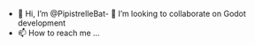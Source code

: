 - 👋 Hi, I’m @PipistrelleBat- 💞️ I’m looking to collaborate on Godot development
- 📫 How to reach me ...

<!---
PipistrelleBat/PipistrelleBat is a ✨ special ✨ repository because its `README.md` (this file) appears on your GitHub profile.
You can click the Preview link to take a look at your changes.
--->
